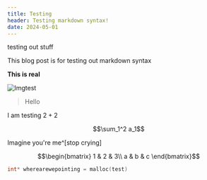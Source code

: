 ```yaml
---
title: Testing
header: Testing markdown syntax!
date: 2024-05-01
---
```

testing out stuff

This blog post is for testing out markdown syntax

**This is real**

![Imgtest](https://upload.wikimedia.org/wikipedia/commons/thumb/2/21/Mandel_zoom_00_mandelbrot_set.jpg/240px-Mandel_zoom_00_mandelbrot_set.jpg)

> Hello

I am testing $2+2$

$$\sum_1^2 a_1$$

Imagine you're me^[stop crying]

$$\begin{bmatrix}
1 & 2 & 3\\
a & b & c
\end{bmatrix}$$

```cpp
int* wherearewepointing = malloc(test)

```

